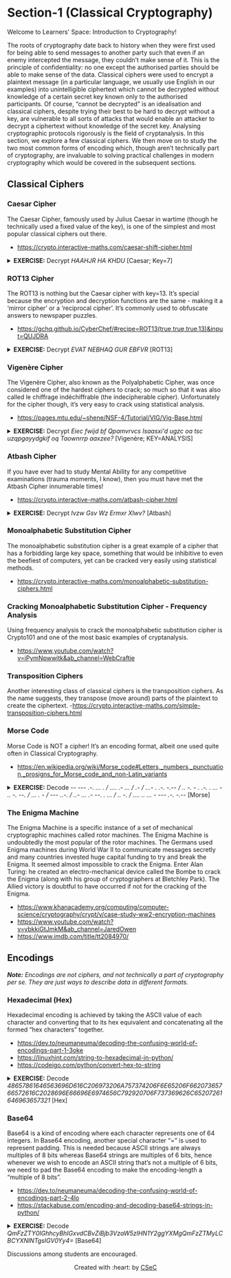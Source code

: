 # Section-1 (Classical Cryptography)

Welcome to Learners' Space: Introduction to Cryptography! 

The roots of cryptography date back to history when they were first used for being able to send messages to another party such that even if an enemy intercepted the message, they couldn’t make sense of it. This is the principle of confidentiality: no one except the authorised parties should be able to make sense of the data. Classical ciphers were used to encrypt a plaintext message (in a particular language, we usually use English in our examples) into unintelligible ciphertext which cannot be decrypted without knowledge of a certain secret key known only to the authorised participants. Of course, “cannot be decrypted” is an idealisation and classical ciphers, despite trying their best to be hard to decrypt without a key, are vulnerable to all sorts of attacks that would enable an attacker to decrypt a ciphertext without knowledge of the secret key. Analysing cryptographic protocols rigorously is the field of cryptanalysis.
In this section, we explore a few classical ciphers. We then move on to study the two most common forms of encoding which, though aren’t technically part of cryptography, are invaluable to solving practical challenges in modern cryptography which would be covered in the subsequent sections.

## Classical Ciphers
### Caesar Cipher
The Caesar Cipher, famously used by Julius Caesar in wartime (though he technically used a fixed value of the key), is one of the simplest and most popular classical ciphers out there.
- https://crypto.interactive-maths.com/caesar-shift-cipher.html
<details>
<summary> <strong>EXERCISE:</strong> Decrypt <em>HAAHJR HA KHDU</em> [Caesar; Key=7]</summary>
<strong>ANSWER:</strong> ATTACK AT DAWN
</details>

### ROT13 Cipher
The ROT13 is nothing but the Caesar cipher with key=13. It’s special because the encryption and decryption functions are the same - making it a ‘mirror cipher’ or a ‘reciprocal cipher’. It’s commonly used to obfuscate answers to newspaper puzzles.
- https://gchq.github.io/CyberChef/#recipe=ROT13(true,true,true,13)&input=QUJDRA
<details>
<summary> <strong>EXERCISE:</strong> Decrypt <em>EVAT NEBHAQ GUR EBFVR</em> [ROT13]</summary>
<strong>ANSWER:</strong> RING AROUND THE ROSIE
</details>

### Vigenère Cipher
The Vigenère Cipher, also known as the Polyalphabetic Cipher, was once considered one of the hardest ciphers to crack; so much so that it was also called le chiffrage indéchiffrable (the indecipherable cipher). Unfortunately for the cipher though, it’s very easy to crack using statistical analysis.
- https://pages.mtu.edu/~shene/NSF-4/Tutorial/VIG/Vig-Base.html
<details>
<summary> <strong>EXERCISE:</strong> Decrypt <em>Eiec fwijd bf Qpamvrvcs Isaasxi'd ugzc oa tsc uzqpgayydgkif oq Taownrrp aaxzee?</em> [Vigenère; KEY=ANALYSIS]</summary>
<strong>ANSWER:</strong> Ever heard of Friedrich Kasiski's work on the cryptanalysis of Vigenere cipher?
</details>

### Atbash Cipher
If you have ever had to study Mental Ability for any competitive examinations (trauma moments, I know), then you must have met the Atbash Cipher innumerable times!
- https://crypto.interactive-maths.com/atbash-cipher.html
<details>
<summary> <strong>EXERCISE:</strong> Decrypt <em>Ivzw Gsv Wz Ermxr Xlwv?</em> [Atbash]</summary>
<strong>ANSWER:</strong> Read The Da Vinci Code?
</details>

### Monoalphabetic Substitution Cipher
The monoalphabetic substitution cipher is a great example of a cipher that has a forbidding large key space, something that would be inhibitive to even the beefiest of computers, yet can be cracked very easily using statistical methods.
- https://crypto.interactive-maths.com/monoalphabetic-substitution-ciphers.html

### Cracking Monoalphabetic Substitution Cipher - Frequency Analysis
Using frequency analysis to crack the monoalphabetic substitution cipher is Crypto101 and one of the most basic examples of cryptanalysis.
- https://www.youtube.com/watch?v=iPymNpwwjtk&ab_channel=WebCraftie

### Transposition Ciphers
Another interesting class of classical ciphers is the transposition ciphers. As the name suggests, they transpose (move around) parts of the plaintext to create the ciphertext.
-https://crypto.interactive-maths.com/simple-transposition-ciphers.html

### Morse Code
Morse Code is NOT a cipher! It’s an encoding format, albeit one used quite often in Classical Cryptography.
- https://en.wikipedia.org/wiki/Morse_code#Letters,_numbers,_punctuation,_prosigns_for_Morse_code_and_non-Latin_variants
<details>
<summary> <strong>EXERCISE:</strong> Decode <em>-- --- .-. ... . / .... .- ... / .- / ...- . .-. -.-- / .. -. - . .-. . ... - .. -. --. / ... . - / --- ..-. / ..- ... .- --. . ... / .. -. / .... .. ... - --- .-. -.--</em> [Morse]</summary>
<strong>ANSWER:</strong> MORSE HAS A VERY INTERESTING SET OF USAGES IN HISTORY
</details>

### The Enigma Machine
The Enigma Machine is a specific instance of a set of mechanical cryptographic machines called rotor machines. The Enigma Machine is undoubtedly the most popular of the rotor machines. The Germans used Enigma machines during World War II to communicate messages secretly and many countries invested huge capital funding to try and break the Enigma. It seemed almost impossible to crack the Enigma. Enter Alan Turing: he created an electro-mechanical device called the Bombe to crack the Enigma (along with his group of cryptographers at Bletchley Park). The Allied victory is doubtful to have occurred if not for the cracking of the Enigma.
- https://www.khanacademy.org/computing/computer-science/cryptography/crypt/v/case-study-ww2-encryption-machines
- https://www.youtube.com/watch?v=ybkkiGtJmkM&ab_channel=JaredOwen
- https://www.imdb.com/title/tt2084970/

## Encodings
_**Note:** Encodings are not ciphers, and not technically a part of cryptography per se. They are just ways to describe data in different formats._

### Hexadecimal (Hex)
Hexadecimal encoding is achieved by taking the ASCII value of each character and converting that to its hex equivalent and concatenating all the formed “hex characters” together.
- https://dev.to/neumaneuma/decoding-the-confusing-world-of-encodings-part-1-3oke
- https://linuxhint.com/string-to-hexadecimal-in-python/
- https://codeigo.com/python/convert-hex-to-string
<details>
<summary> <strong>EXERCISE:</strong> Decode <em>48657861646563696D616C206973206A757374206F6E65206F66207365766572616C2028696E66696E6974656C792920706F737369626C65207261646963657321</em> [Hex]</summary>
<strong>ANSWER:</strong> Hexadecimal is just one of several (infinitely) possible radices!
</details>

### Base64
Base64 is a kind of encoding where each character represents one of 64 integers. In Base64 encoding, another special character “=” is used to represent padding. This is needed because ASCII strings are always multiples of 8 bits whereas Base64 strings are multiples of 6 bits, hence whenever we wish to encode an ASCII string that’s not a multiple of 6 bits, we need to pad the Base64 encoding to make the encoding-length a “multiple of 8 bits”.
- https://dev.to/neumaneuma/decoding-the-confusing-world-of-encodings-part-2-4lo
- https://stackabuse.com/encoding-and-decoding-base64-strings-in-python/
<details>
<summary> <strong>EXERCISE:</strong> Decode <em>QmFzZTY0IGhhcyBhIGxvdCBvZiBjb3VzaW5zIHN1Y2ggYXMgQmFzZTMyLCBCYXNlNTgsIGV0Yy4=</em> [Base64]</summary>
<strong>ANSWER:</strong> Base64 has a lot of cousins such as Base32, Base58, etc.
</details>


Discussions among students are encouraged.
<p align="center">Created with :heart: by <a href="https://cseciitb.github.io/">CSeC</a></p>
